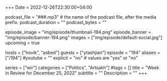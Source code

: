 +++
Date = 2022-12-26T22:30:00+04:00

podcast_file = "###.mp3" # the name of the podcast file, after the media prefix.
podcast_duration = ""
podcast_bytes = ""

episode_image = "img/episode/thumbnail-194.png"
episode_banner = "img/episode/banner-194.png"
images = ["img/episode/default-social.jpg"]
upcoming = true

hosts = ["hovik", "asbed"]
guests = ["ytashjian"]
episode = "194"
aliases = ["/194"]
#youtube = ""
explicit = "no" # values are "yes" or "no"

series = ["wir"]
categories = ["Politics", "Artsakh"]
#tags = []
title = "Week in Review for December 25, 2022"
subtitle = ""
Description = ""
+++
